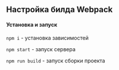 ## Настройка билда Webpack

#### Установка и запуск 

`npm i` - установка зависимостей

`npm start` - запуск сервера

`npm run build` - запуск сборки проекта


